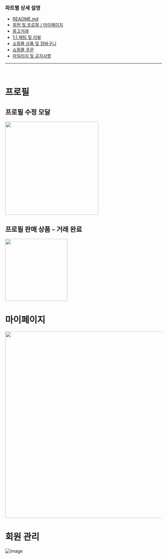 ### 파트별 상세 설명
- [README.md](https://github.com/ssuktteok/daangnmungcat#readme)
- [회원 및 프로필 / 마이페이지](https://github.com/ssuktteok/daangnmungcat/blob/master/documents/member_view.md)
- [중고거래](https://github.com/ssuktteok/daangnmungcat/blob/master/documents/joongo_view.md)
- [1:1 채팅 및 리뷰](https://github.com/ssuktteok/daangnmungcat/blob/master/documents/chat_review_view.md)
- [쇼핑몰 상품 및 장바구니](https://github.com/ssuktteok/daangnmungcat/blob/master/documents/mall_pdt_cart_view.md)
- [쇼핑몰 주문](https://github.com/ssuktteok/daangnmungcat/blob/master/documents/order_view.md)
- [마일리지 및 공지사항](https://github.com/ssuktteok/daangnmungcat/blob/master/documents/mileage_notice_view.md)

----
<br>

# 프로필

## 프로필 수정 모달

<img src="https://user-images.githubusercontent.com/75772990/114681697-5c33bc80-9d49-11eb-92ba-6bde084f3f14.png" width="300px">

<br>

## 프로필 판매 상품 - 거래 완료

<img src="https://user-images.githubusercontent.com/75772990/114679605-458c6600-9d47-11eb-9fb4-bb73784764c6.png" width="200px">

<br>

# 마이페이지

<img src="https://user-images.githubusercontent.com/75772990/114681696-5b9b2600-9d49-11eb-8a7a-ce2227491b2b.png" width="600px">


# 회원 관리

![image](https://user-images.githubusercontent.com/75772990/114680328-027ec280-9d48-11eb-8d86-c7bef3de13e3.png)
